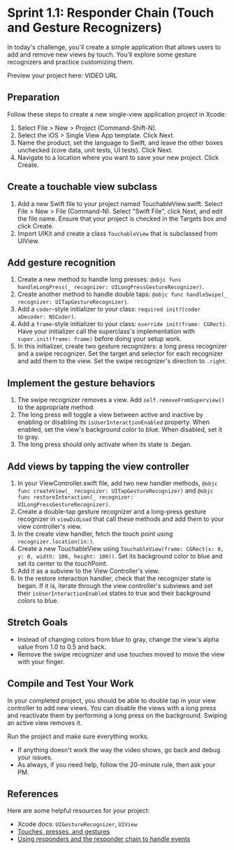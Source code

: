 # Sprint 1.1: Responder Chain (Touch and Gesture Recognizers)

In today's challenge, you'll create a simple application that allows users to add and remove new views by touch. You'll explore some gesture recognizers and practice customizing them.

Preview your project here: VIDEO URL

## Preparation

Follow these steps to create a new single-view application project in Xcode:

1. Select File > New > Project (Command-Shift-N). 
2. Select the iOS > Single View App template. Click Next.
3. Name the product, set the language to Swift, and leave the other boxes unchecked (core data, unit tests, UI tests). Click Next.
4. Navigate to a location where you want to save your new project. Click Create.

## Create a touchable view subclass

1. Add a new Swift file to your project named TouchableView.swift. Select File > New > File (Command-N). Select "Swift File", click Next, and edit the file name. Ensure that your project is checked in the Targets box and click Create.
2. Import UIKit and create a class `TouchableView` that is subclassed from UIView.

## Add gesture recognition

1. Create a new method to handle long presses: `@objc func handleLongPress(_ recognizer: UILongPressGestureRecognizer)`.
2. Create another method to handle double taps: `@objc func handleSwipe(_ recognizer: UITapGestureRecognizer)`.
3. Add a `coder`-style initializer to your class: `required init?(coder aDecoder: NSCoder)`. 
4. Add a `frame`-style initializer to your class: `override init(frame: CGRect)`. Have your initializer call the superclass's implementation with `super.init(frame: frame)` before doing your setup work.
5. In this initializer, create two gesture recognizers: a long press recognizer and a swipe recognizer. Set the target and selector for each recognizer and add them to the view. Set the swipe recognizer's direction to `.right`.

## Implement the gesture behaviors

1. The swipe recognizer removes a view. Add `self.removeFromSuperview()` to the appropriate method.
2. The long press will toggle a view between active and inactive by enabling or disabling its `isUserInteractionEnabled` property. When enabled, set the view's background color to blue. When disabled, set it to gray.
3. The long press should only activate when its state is .began.

## Add views by tapping the view controller

1. In your ViewController.swift file, add two new handler methods, `@objc func createView(_ recognizer: UITapGestureRecognizer)` and `@objc func restoreInteraction(_ recognizer: UILongPressGestureRecognizer)`.
2. Create a double-tap gesture recognizer and a long-press gesture recognizer in `viewDidLoad` that call these methods and add them to your view controller's view.
3. In the create view handler, fetch the touch point using `recognizer.location(in:)`.
4. Create a new TouchableView using `TouchableView(frame: CGRect(x: 0, y: 0, width: 100, height: 100))`. Set its background color to blue and set its center to the touchPoint.
5. Add it as a subview to the View Controller's view.
6. In the restore interaction handler, check that the recognizer state is began. If it is, iterate through the view controller's subviews and set their `isUserInteractionEnabled` states to true and their background colors to blue.

## Stretch Goals

* Instead of changing colors from blue to gray, change the view's alpha value from 1.0 to 0.5 and back.
* Remove the swipe recognizer and use touches moved to move the view with your finger.

## Compile and Test Your Work

In your completed project, you should be able to double tap in your view controller to add new views. You can disable the views with a long press and reactivate them by performing a long press on the background. Swiping an active view removes it.

Run the project and make sure everything works.
* If anything doesn't work the way the video shows, go back and debug your issues.
* As always, if you need help, follow the 20-minute rule, then ask your PM.

## References

Here are some helpful resources for your project:

* Xcode docs: `UIGestureRecognizer`, `UIView`
* [Touches, presses, and gestures](https://developer.apple.com/documentation/uikit/touches_presses_and_gestures)
* [Using responders and the responder chain to handle events](https://developer.apple.com/documentation/uikit/touches_presses_and_gestures/using_responders_and_the_responder_chain_to_handle_events)

